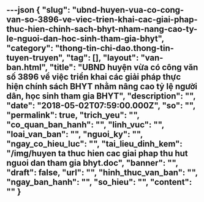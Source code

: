 ---json
{
    "slug": "ubnd-huyen-vua-co-cong-van-so-3896-ve-viec-trien-khai-cac-giai-phap-thuc-hien-chinh-sach-bhyt-nham-nang-cao-ty-le-nguoi-dan-hoc-sinh-tham-gia-bhyt",
    "category": "thong-tin-chi-dao.thong-tin-tuyen-truyen",
    "tag": [],
    "layout": "van-ban.html",
    "title": "UBND huyện vừa có công văn số 3896 về việc triển khai các giải pháp thực hiện chính sách BHYT nhằm nâng cao tỷ lệ người dân, học sinh tham gia BHYT",
    "description": "",
    "date": "2018-05-02T07:59:00.000Z",
    "so": "",
    "permalink": true,
    "trich_yeu": "",
    "co_quan_ban_hanh": "",
    "linh_vuc": "",
    "loai_van_ban": "",
    "nguoi_ky": "",
    "ngay_co_hieu_luc": "",
    "tai_lieu_dinh_kem": "/img/huyen ta thuc hien cac giai phap thu hut nguoi dan tham gia bhyt.doc",
    "banner": "",
    "draft": false,
    "url": "",
    "hinh_thuc_van_ban": "",
    "ngay_ban_hanh": "",
    "so_hieu": "",
    "__content__": ""
}
---
